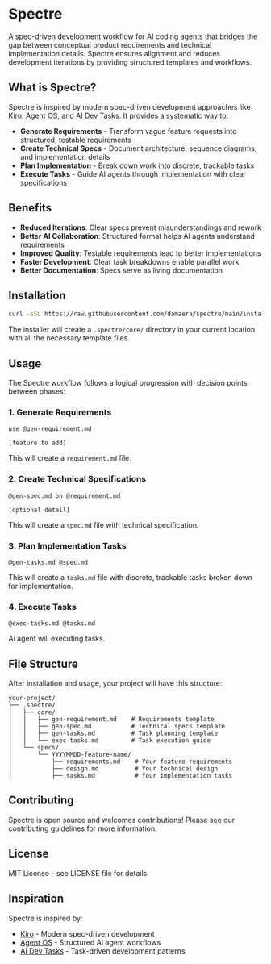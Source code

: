 # Spectre

A spec-driven development workflow for AI coding agents that bridges the gap between conceptual product requirements and technical implementation details. Spectre ensures alignment and reduces development iterations by providing structured templates and workflows.

## What is Spectre?

Spectre is inspired by modern spec-driven development approaches like [Kiro](https://kiro.dev/docs/specs/concepts/), [Agent OS](https://buildermethods.com/agent-os), and [AI Dev Tasks](https://github.com/snarktank/ai-dev-tasks/tree/main). It provides a systematic way to:

- **Generate Requirements** - Transform vague feature requests into structured, testable requirements
- **Create Technical Specs** - Document architecture, sequence diagrams, and implementation details
- **Plan Implementation** - Break down work into discrete, trackable tasks
- **Execute Tasks** - Guide AI agents through implementation with clear specifications

## Benefits

- **Reduced Iterations**: Clear specs prevent misunderstandings and rework
- **Better AI Collaboration**: Structured format helps AI agents understand requirements
- **Improved Quality**: Testable requirements lead to better implementations
- **Faster Development**: Clear task breakdowns enable parallel work
- **Better Documentation**: Specs serve as living documentation

## Installation

```bash
curl -sSL https://raw.githubusercontent.com/damaera/spectre/main/install.sh | sh
```

The installer will create a `.spectre/core/` directory in your current location with all the necessary template files.

## Usage

The Spectre workflow follows a logical progression with decision points between phases:

### 1. Generate Requirements
```
use @gen-requirement.md

[feature to add]
```
This will create a `requirement.md` file.

### 2. Create Technical Specifications
```
@gen-spec.md on @requirement.md

[optional detail]
```
This will create a `spec.md` file with technical specification.

### 3. Plan Implementation Tasks
```
@gen-tasks.md @spec.md
```
This will create a `tasks.md` file with discrete, trackable tasks broken down for implementation.

### 4. Execute Tasks
```
@exec-tasks.md @tasks.md
```
Ai agent will executing tasks.


## File Structure

After installation and usage, your project will have this structure:

```
your-project/
├── .spectre/
│   ├── core/
│   │   ├── gen-requirement.md    # Requirements template
│   │   ├── gen-spec.md           # Technical specs template
│   │   ├── gen-tasks.md          # Task planning template
│   │   └── exec-tasks.md         # Task execution guide
│   └── specs/
│       └── YYYYMMDD-feature-name/
│           ├── requirements.md    # Your feature requirements
│           ├── design.md          # Your technical design
│           ├── tasks.md           # Your implementation tasks
```

## Contributing

Spectre is open source and welcomes contributions! Please see our contributing guidelines for more information.

## License

MIT License - see LICENSE file for details.

## Inspiration

Spectre is inspired by:
- [Kiro](https://kiro.dev/docs/specs/concepts/) - Modern spec-driven development
- [Agent OS](https://buildermethods.com/agent-os) - Structured AI agent workflows  
- [AI Dev Tasks](https://github.com/snarktank/ai-dev-tasks/tree/main) - Task-driven development patterns

